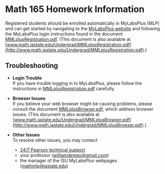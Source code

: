 Math 165 Homework Information
=============================

Registered students should be enrolled automatically in MyLabsPlus (MLP)
and can get started by navigating to the [MyLabsPlus website][] and
following the MyLabsPlus login instructions found in the document
[MMLplusRegistration.pdf](MMLplusRegistration.pdf).
(This document is also available at [www.math.iastate.edu/Undergrad/MMLplusRegistration.pdf](http://www.math.iastate.edu/Undergrad/MMLplusRegistration.pdf).)

## Troubleshooting

+ **Login Trouble**  
  If you have trouble logging in to MyLabsPlus, please follow the
  instructions in [MMLplusRegistration.pdf](MMLplusRegistration.pdf) carefully.

  <!-- If you still have trouble signing up for MLP, -->
  <!-- a representative from Pearson (the publisher of MyLabsPlus) will be -->
  <!-- available on campus from Tuesday August 26 to Thursday August 28 at various -->
  <!-- locations.  Here is the schedule:   -->
  <!--   + Tuesday Aug 26, Carver 385, 9am--4pm   -->
  <!--   + Wednesday Aug 27, Bessey 119, 9am--4pm   -->
  <!--   + Thursday Aug 28, Gilman 1761, 9am--3:30pm   -->

+ **Browser Issues**  
  If you believe your web browser might be causing problems,
  please consult the document [MMLplusBrowser.pdf](MMLplusBrowser.pdf), which
  address browser issues. (This document is also available at [www.math.iastate.edu/Undergrad/MMLplusBrowser.pdf](http://www.math.iastate.edu/Undergrad/MMLplusBrowser.pdf).)

+ **Other Issues**  
  To resolve other issues, you may contact  
    + [24/7 Pearson technical support](http://247pearsoned.custhelp.com/)  
	+ your professor ([williamdemeo@gmail.com](mailto:williamdemeo@gmail.com))
	+ the manager of the ISU MyLabsPlus webpages ([mathmlp@iastate.edu](mailto:mathmlp@iastate.edu))


[MyLabsPlus]: http://www.iastate.mylabsplus.com
[MyLabsPlus website]: http://www.iastate.mylabsplus.com


